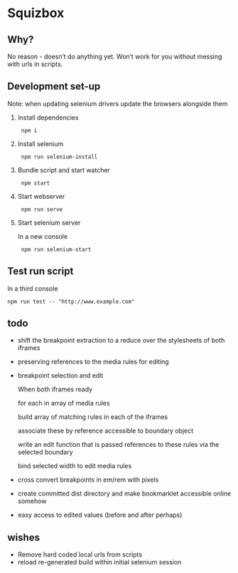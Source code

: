 # Squizbox

## Why?

No reason - doesn’t do anything yet.
Won’t work for you without messing with urls in scripts.

## Development set-up

Note: when updating selenium drivers update the browsers alongside them

1. Install dependencies

		npm i

2. Install selenium

		npm run selenium-install

3. Bundle script and start watcher

		npm start

4. Start webserver

		npm run serve

5. Start selenium server

	In a new console

		npm run selenium-start


## Test run script

In a third console

	npm run test -- "http://www.example.com"

## todo

- shift the breakpoint extraction to a reduce over the stylesheets of both iframes

- preserving references to the media rules for editing

- breakpoint selection and edit

	When both iframes ready

	for each in array of media rules

	build array of matching rules in each of the iframes

	associate these by reference accessible to boundary object

	write an edit function that is passed references to these rules via the selected boundary

	bind selected width to edit media rules

- cross convert breakpoints in em/rem with pixels

- create committed dist directory and make bookmarklet accessible online somehow

- easy access to edited values (before and after perhaps)

## wishes

- Remove hard coded local urls from scripts
- reload re-generated build within initial selenium session
